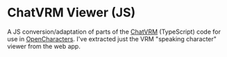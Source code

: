 # ChatVRM Viewer (JS)
A JS conversion/adaptation of parts of the [ChatVRM](https://github.com/pixiv/ChatVRM) (TypeScript) code for use in [OpenCharacters](https://github.com/josephrocca/OpenCharacters). I've extracted just the VRM "speaking character" viewer from the web app.
